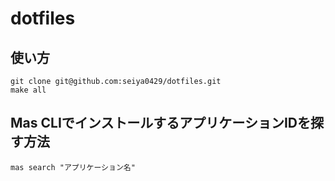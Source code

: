 # dotfiles

## 使い方
```
git clone git@github.com:seiya0429/dotfiles.git
make all
```

## Mas CLIでインストールするアプリケーションIDを探す方法
```
mas search "アプリケーション名"
```